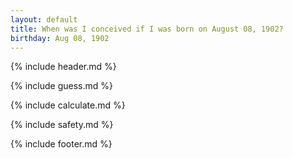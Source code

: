 ```yaml
---
layout: default
title: When was I conceived if I was born on August 08, 1902?
birthday: Aug 08, 1902
---
```


{% include header.md %}

{% include guess.md %}

{% include calculate.md %}

{% include safety.md %}

{% include footer.md %}



